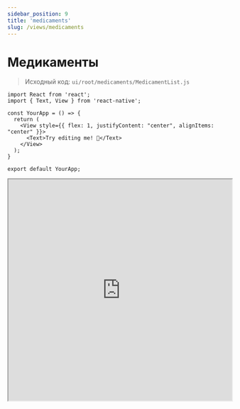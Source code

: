 ```yaml
---
sidebar_position: 9
title: 'medicaments'
slug: /views/medicaments
---
```


# Медикаменты

> Исходный код: `ui/root/medicaments/MedicamentList.js`  

```SnackPlayer name=Example description=Description platform="web"
import React from 'react';
import { Text, View } from 'react-native';

const YourApp = () => {
  return (
    <View style={{ flex: 1, justifyContent: "center", alignItems: "center" }}>
      <Text>Try editing me! 🎉</Text>
    </View>
  );
}

export default YourApp;
```

<div class="expo">
<iframe src="https://snack.expo.dev/embedded/@n.zaycev/github.com-nzaycev-testproject?iframeId=nj0womgv4l&preview=true&platform=web&theme=light" width="100%" height="500px"></iframe></div>


<div data-snack-id="@n.zaycev/github.com-nzaycev-testproject" data-snack-platform="web" data-snack-preview="true" data-snack-theme="light"></div>
<script src="https://snack.expo.dev/embed.js"></script>
